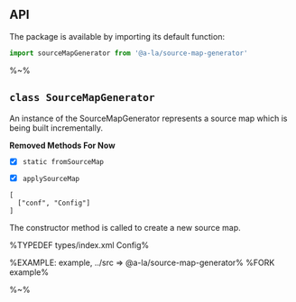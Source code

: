 ## API

The package is available by importing its default function:

```js
import sourceMapGenerator from '@a-la/source-map-generator'
```

%~%

## `class SourceMapGenerator`

An instance of the SourceMapGenerator represents a source map which is being built incrementally.

**Removed Methods For Now**

- [x] `static fromSourceMap`
- [x] `applySourceMap`


```### constructor
[
  ["conf", "Config"]
]
```

The constructor method is called to create a new source map.

%TYPEDEF types/index.xml Config%

%EXAMPLE: example, ../src => @a-la/source-map-generator%
%FORK example%

%~%